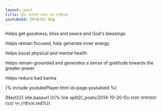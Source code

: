```yaml
---
layout: post
title: ਓਮ ਘੋਰਾਯਾ ਨਮਹ ੧੧ ਟਾਇਮਸ
youtubeId: DPnBJd2-AUg
---
```

 
 
Helps get goodness, bliss and peace and God's blessings
 
Helps remain focused, help generate inner energy 
 
Helps boost physical and mental health 
 
Helps remain grounded and generates a sense of gratitude towards the greater power 
 
Helps reduce bad karma
 
 
 
 


{% include youtubePlayer.html id=page.youtubeId %}
 
[Next]({{ site.baseurl }}{% link  split2/_posts/2014-10-20-ਓਮ ਸਰਵ ਲਾਲਾਸਯਾ ਨਮਹ ੧੧ ਟਾਇਮਸ.md%})
 
